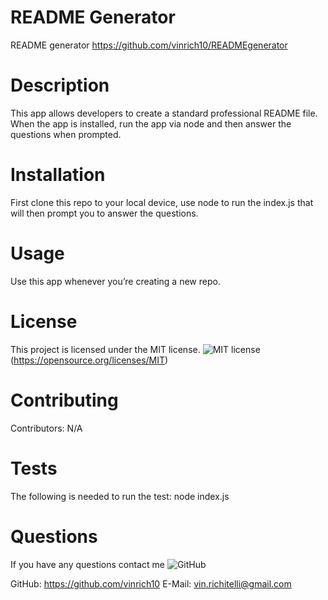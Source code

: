 # README Generator
README generator 
https://github.com/vinrich10/READMEgenerator

# Description
This app allows developers to create a standard professional README file. When the app is installed, run the app via node and then answer the questions when prompted.

# Installation
First clone this repo to your local device, use node to run the index.js that will then prompt you to answer the questions.

# Usage
Use this app whenever you’re creating a new repo.

# License
This project is licensed under the MIT license. 
![MIT license](https://img.shields.io/badge/license-MIT-blue.svg)(https://opensource.org/licenses/MIT)

# Contributing
​Contributors: N/A

# Tests
The following is needed to run the test: node index.js

# Questions
If you have any questions contact me
![GitHub](https://img.shields.io/github/followers/vinrich10?style=social)

GitHub: https://github.com/vinrich10
E-Mail: vin.richitelli@gmail.com
